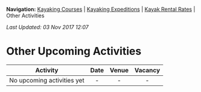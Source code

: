 **Navigation:** [Kayaking Courses](index) &#124; [Kayaking Expeditions](expedition) &#124; [Kayak Rental Rates](rental) &#124; Other Activities

_Last Updated: 03 Nov 2017 12:07_
# Other Upcoming Activities

Activity | Date | Venue | Vacancy
:---:|:---:|:---:|:---:
No upcoming activities yet|-|-|- 

